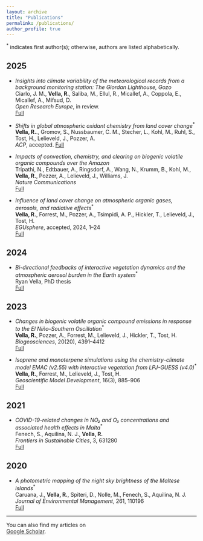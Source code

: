```yaml
---
layout: archive
title: "Publications"
permalink: /publications/
author_profile: true
---
```


<sup>*</sup> indicates first author(s); otherwise, authors are listed alphabetically.

## 2025

- *Insights into climate variability of the meteorological records from a background monitoring station: The Giordan Lighthouse, Gozo*  
  Ciarlo, J. M., **Vella, R.**, Saliba, M., Ellul, R., Micallef, A., Coppola, E., Micallef, A., Mifsud, D.  
  *Open Research Europe*, in review.  
  [Full](https://open-research-europe.ec.europa.eu/articles/5-37/v1?src=rss)

- *Shifts in global atmospheric oxidant chemistry from land cover change*<sup>*</sup>  
 **Vella, R.**., Gromov, S., Nussbaumer, C. M., Stecher, L., Kohl, M., Ruhl, S., Tost, H., Lelieveld, J., Pozzer, A.  
  *ACP*, accepted.
  [Full](https://egusphere.copernicus.org/preprints/2025/egusphere-2025-1800/)

- *Impacts of convection, chemistry, and clearing on biogenic volatile organic compounds over the Amazon*  
  Tripathi, N., Edtbauer, A., Ringsdorf, A., Wang, N., Krumm, B., Kohl, M., **Vella, R.**, Pozzer, A., Lelieveld, J., Williams, J.  
  *Nature Communications*  
  [Full](https://www.nature.com/articles/s41467-025-59953-2)

- *Influence of land cover change on atmospheric organic gases, aerosols, and radiative effects*<sup>*</sup>  
  **Vella, R.**, Forrest, M., Pozzer, A., Tsimpidi, A. P., Hickler, T., Lelieveld, J., Tost, H.  
  *EGUsphere*, accepted, 2024, 1–24  
  [Full](https://acp.copernicus.org/articles/25/243/2025/)

## 2024

- *Bi-directional feedbacks of interactive vegetation dynamics and the atmospheric aerosol burden in the Earth system*<sup>*</sup>  
  Ryan Vella, PhD thesis  
  [Full](https://pure.mpg.de/pubman/faces/ViewItemOverviewPage.jsp?itemId=item_3624847)

## 2023

- *Changes in biogenic volatile organic compound emissions in response to the El Niño–Southern Oscillation*<sup>*</sup>  
  **Vella, R.**, Pozzer, A., Forrest, M., Lelieveld, J., Hickler, T., Tost, H.  
  *Biogeosciences*, 20(20), 4391–4412  
  [Full](https://bg.copernicus.org/articles/20/4391/2023/bg-20-4391-2023.html)

- *Isoprene and monoterpene simulations using the chemistry–climate model EMAC (v2.55) with interactive vegetation from LPJ-GUESS (v4.0)*<sup>*</sup>  
  **Vella, R.**, Forrest, M., Lelieveld, J., Tost, H.  
  *Geoscientific Model Development*, 16(3), 885–906  
  [Full](https://gmd.copernicus.org/articles/16/885/2023/gmd-16-885-2023.html)

## 2021

- *COVID-19-related changes in NO₂ and O₃ concentrations and associated health effects in Malta*<sup>*</sup>  
  Fenech, S., Aquilina, N. J., **Vella, R.**  
  *Frontiers in Sustainable Cities*, 3, 631280  
  [Full](https://www.frontiersin.org/journals/sustainable-cities/articles/10.3389/frsc.2021.631280/full)

## 2020

- *A photometric mapping of the night sky brightness of the Maltese islands*<sup>*</sup>  
  Caruana, J., **Vella, R.**, Spiteri, D., Nolle, M., Fenech, S., Aquilina, N. J.  
  *Journal of Environmental Management*, 261, 110196  
  [Full](https://www.sciencedirect.com/science/article/abs/pii/S0301479720301298)

---

You can also find my articles on  
[Google Scholar](https://scholar.google.com/citations?user=T3QXwYwAAAAJ&hl=en).
